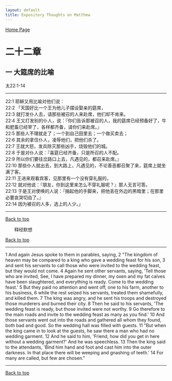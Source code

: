 ```yaml
---
layout: default
title: Expository Thoughts on Matthew
---
```

[ Home Page ]({{site.baseurl}}/index) <br>

<a name="0"></a>
# 二十二章 

## 一 大筵席的比喻

太22:1-14

***

22:1 耶稣又用比喻对他们说：<br>
22:2 「天国好比一个王为他儿子摆设娶亲的筵席，<br>
22:3 就打发仆人去，请那些被召的人来赴席，他们却不肯来。<br>
22:4 王又打发别的仆人，说：『你们告诉那被召的人，我的筵席已经预备好了，牛和肥畜已经宰了，各样都齐备，请你们来赴席。』<br>
22:5 那些人不理就走了；一个到自己田里去；一个做买卖去；<br>
22:6 其余的拿住仆人，凌辱他们，把他们杀了。<br>
22:7 王就大怒，发兵除灭那些凶手，烧毁他们的城。<br>
22:8 于是对仆人说：『喜筵已经齐备，只是所召的人不配。<br>
22:9 所以你们要往岔路口上去，凡遇见的，都召来赴席。』<br>
22:10 那些仆人就出去，到大路上，凡遇见的，不论善恶都召聚了来，筵席上就坐满了客。<br>
22:11 王进来观看宾客，见那里有一个没有穿礼服的，<br>
22:12 就对他说：『朋友，你到这里来怎么不穿礼服呢？』那人无言可答。<br>
22:13 于是王对使唤的人说：『捆起他的手脚来，把他丢在外边的黑暗里；在那里必要哀哭切齿了。』<br>
22:14 因为被召的人多，选上的人少。」<br>

***

[Back to top](#0)

&emsp;&emsp;释经默想

[Back to top](#0)

***

1 And again Jesus spoke to them in parables, saying, 2 "The kingdom of heaven may be compared to a king who gave a wedding feast for his son, 3 and sent his servants to call those who were invited to the wedding feast, but they would not come. 4 Again he sent other servants, saying, 'Tell those who are invited, See, I have prepared my dinner, my oxen and my fat calves have been slaughtered, and everything is ready. Come to the wedding feast.' 5 But they paid no attention and went off, one to his farm, another to his business, 6 while the rest seized his servants, treated them shamefully, and killed them. 7 The king was angry, and he sent his troops and destroyed those murderers and burned their city. 8 Then he said to his servants, 'The wedding feast is ready, but those invited were not worthy. 9 Go therefore to the main roads and invite to the wedding feast as many as you find.' 10 And those servants went out into the roads and gathered all whom they found, both bad and good. So the wedding hall was filled with guests. 11 "But when the king came in to look at the guests, he saw there a man who had no wedding garment. 12 And he said to him, 'Friend, how did you get in here without a wedding garment?' And he was speechless. 13 Then the king said to the attendants, 'Bind him hand and foot and cast him into the outer darkness. In that place there will be weeping and gnashing of teeth.' 14 For many are called, but few are chosen."

***

[Back to top](#0)
